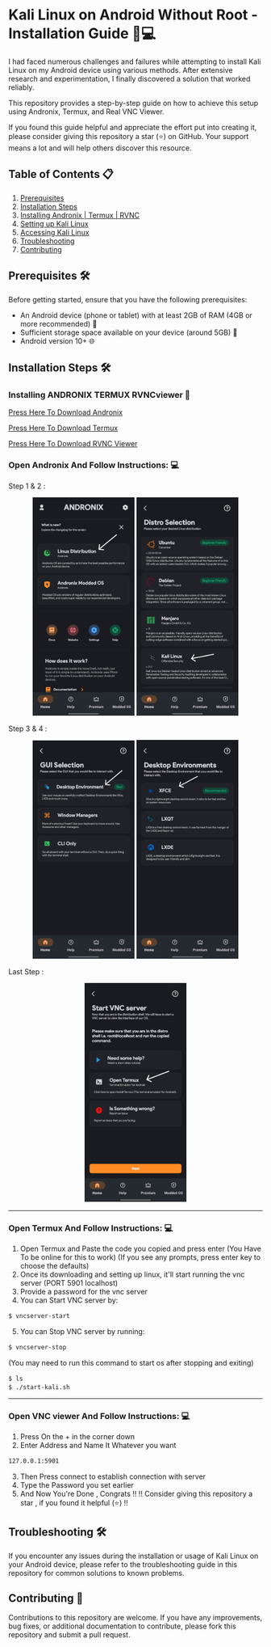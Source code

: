 # Kali Linux on Android Without Root - Installation Guide 📱💻

I had faced numerous challenges and failures while attempting to install Kali Linux on my Android device using various methods. After extensive research and experimentation, I finally discovered a solution that worked reliably. 

This repository provides a step-by-step guide on how to achieve this setup using Andronix, Termux, and Real VNC Viewer.

If you found this guide helpful and appreciate the effort put into creating it, please consider giving this repository a star (⭐) on GitHub. Your support means a lot and will help others discover this resource.

## Table of Contents 📋
1. [Prerequisites](#prerequisites)
2. [Installation Steps](#installation-steps)
3. [Installing Andronix | Termux | RVNC ](#Installing-ANDRONIX-TERMUX-RVNCviewer)
4. [Setting up Kali Linux](#setting-up-kali-linux)
5. [Accessing Kali Linux](#accessing-kali-linux)
6. [Troubleshooting](#troubleshooting)
7. [Contributing](#contributing)

## Prerequisites 🛠️

Before getting started, ensure that you have the following prerequisites:

- An Android device (phone or tablet) with at least 2GB of RAM (4GB or more recommended) 📱
- Sufficient storage space available on your device (around 5GB) 💾
- Android version 10+ 🌐

## Installation Steps 🛠️

### Installing ANDRONIX TERMUX RVNCviewer 📲

[Press Here To Download Andronix](https://play.google.com/store/apps/details?id=studio.com.techriz.andronix&pcampaignid=web_share)

[Press Here To Download Termux](https://play.google.com/store/apps/details?id=com.termux&pcampaignid=web_share)

[Press Here To Download RVNC Viewer](https://play.google.com/store/apps/details?id=com.realvnc.viewer.android&pcampaignid=web_share)

### Open Andronix And Follow Instructions: 💻
Step 1 & 2 :

<div style="text-align: center;"><img src="images/photo1.jpg" style="width: 40%;"> <img src="images/photo2.jpg" style="width: 40%;"></a></div> 

Step 3 & 4 :

<div style="text-align: center;"><img src="images/photo3.jpg" style="width: 40%;"> <img src="images/photo4.jpg" style="width: 40%;"></a></div> 

Last Step :

<div style="text-align: center;"><img src="images/photo5.jpg" style="width: 40%;"></a></div> 
<hr>

### Open Termux And Follow Instructions: 💻

1. Open Termux and Paste the code you copied and press enter (You Have To be online for this to work)
   (If you see any prompts, press enter key to choose the defaults)
2. Once its downloading and setting up linux, it'll start running the vnc server (PORT 5901 localhost)
3. Provide a password for the vnc server
4. You can Start VNC server by:
   
```bash
$ vncserver-start
```
5. You can Stop VNC server by running:
```bash
$ vncserver-stop
```
(You may need to run this command to start os after stopping and exiting)
```bash
$ ls 
$ ./start-kali.sh 
```
<hr>

### Open VNC viewer And Follow Instructions: 💻

1. Press On the + in the corner down
2. Enter Address and Name It Whatever you want
```bash
127.0.0.1:5901
```
3. Then Press connect to establish connection with server
4. Type the Password you set earlier
5. And Now You're Done , Congrats !!
!! Consider giving this repository a star , if you found it helpful (⭐) !!

## Troubleshooting 🛠️

If you encounter any issues during the installation or usage of Kali Linux on your Android device, please refer to the troubleshooting guide in this repository for common solutions to known problems.

## Contributing 🤝

Contributions to this repository are welcome. If you have any improvements, bug fixes, or additional documentation to contribute, please fork this repository and submit a pull request.

